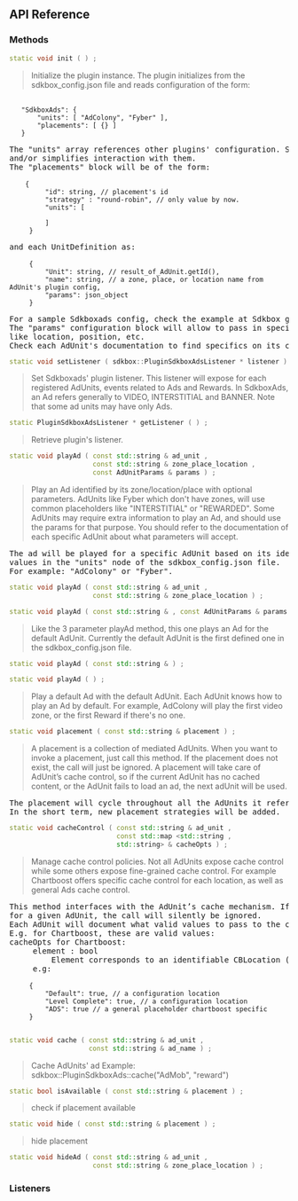 ## API Reference

### Methods
```cpp
static void init ( ) ;
```
> Initialize the plugin instance.
The plugin initializes from the sdkbox_config.json file and reads configuration of the form:

<pre>
 <code>
   "SdkboxAds": {
       "units": [ "AdColony", "Fyber" ],
       "placements": [ {} ]
   }
 </code>
The "units" array references other plugins' configuration. Sdkboxads mediates between other plugins
and/or simplifies interaction with them.
The "placements" block will be of the form:
 <code>
    {
         "id": string, // placement's id
         "strategy" : "round-robin", // only value by now.
         "units": [
             <UnitDefinition>
         ]
     }
 </code>
and each UnitDefinition as:
 <code>
     {
         "Unit": string, // result_of_AdUnit.getId(),
         "name": string, // a zone, place, or location name from AdUnit's plugin config,
         "params": json_object
     }
 </code>
For a sample Sdkboxads config, check the example at Sdkbox github public repository.
The "params" configuration block will allow to pass in specific information to play ads
like location, position, etc.
Check each AdUnit's documentation to find specifics on its configuration.
</pre>

```cpp
static void setListener ( sdkbox::PluginSdkboxAdsListener * listener ) ;
```
> Set Sdkboxads' plugin listener.
This listener will expose for each registered AdUnits, events related to Ads and Rewards.
In SdkboxAds, an Ad refers generally to VIDEO, INTERSTITIAL and BANNER.
Note that some ad units may have only Ads.

```cpp
static PluginSdkboxAdsListener * getListener ( ) ;
```
> Retrieve plugin's listener.

```cpp
static void playAd ( const std::string & ad_unit ,
                     const std::string & zone_place_location ,
                     const AdUnitParams & params ) ;
```
> Play an Ad identified by its zone/location/place with optional parameters.
AdUnits like Fyber which don't have zones, will use common placeholders like "INTERSTITIAL" or "REWARDED".
Some AdUnits may require extra information to play an Ad, and should use the params for that purpose.
You should refer to the documentation of each specific AdUnit about what parameters will accept.

<pre>
The ad will be played for a specific AdUnit based on its identifier. The identifiers are the
values in the "units" node of the sdkbox_config.json file.
For example: "AdColony" or "Fyber".
</pre>

```cpp
static void playAd ( const std::string & ad_unit ,
                     const std::string & zone_place_location ) ;
```

```cpp
static void playAd ( const std::string & , const AdUnitParams & params ) ;
```
> Like the 3 parameter playAd method, this one plays an Ad for the default AdUnit.
Currently the default AdUnit is the first defined one in the sdkbox_config.json file.

```cpp
static void playAd ( const std::string & ) ;
```

```cpp
static void playAd ( ) ;
```
> Play a default Ad with the default AdUnit.
Each AdUnit knows how to play an Ad by default.
For example, AdColony will play the first video zone, or the first Reward if there's no one.

```cpp
static void placement ( const std::string & placement ) ;
```
> A placement is a collection of mediated AdUnits.
When you want to invoke a placement, just call this method.
If the placement does not exist, the call will just be ignored.
A placement will take care of AdUnit’s cache control, so if the current AdUnit has no
cached content, or the AdUnit fails to load an ad, the next adUnit will be used.

<pre>
The placement will cycle throughout all the AdUnits it references, in a round robin fashion.
In the short term, new placement strategies will be added.
</pre>

```cpp
static void cacheControl ( const std::string & ad_unit ,
                           const std::map <std::string ,
                           std::string> & cacheOpts ) ;
```
> Manage cache control policies.
Not all AdUnits expose cache control while some others expose fine-grained cache control.
For example Chartboost offers specific cache control for each location, as well as
general Ads cache control.

<pre>
This method interfaces with the AdUnit’s cache mechanism. If no cache control is exposed
for a given AdUnit, the call will silently be ignored.
Each AdUnit will document what valid values to pass to the cacheOpts parameter.
E.g. for Chartboost, these are valid values:
cacheOpts for Chartboost:
     element : bool
         Element corresponds to an identifiable CBLocation (ChartBoost)
     e.g:
 <code>
     {
         "Default": true, // a configuration location
         "Level Complete": true, // a configuration location
         "ADS": true // a general placeholder chartboost specific
     }
 </code>
</pre>

```cpp
static void cache ( const std::string & ad_unit ,
                    const std::string & ad_name ) ;
```
> Cache AdUnits' ad
Example: sdkbox::PluginSdkboxAds::cache("AdMob", "reward")

```cpp
static bool isAvailable ( const std::string & placement ) ;
```
> check if placement available

```cpp
static void hide ( const std::string & placement ) ;
```
> hide placement

```cpp
static void hideAd ( const std::string & ad_unit ,
                     const std::string & zone_place_location ) ;
```


### Listeners

